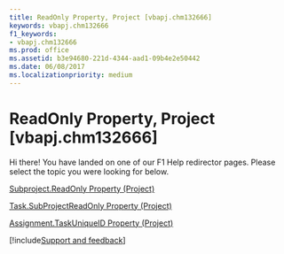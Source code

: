 ```yaml
---
title: ReadOnly Property, Project [vbapj.chm132666]
keywords: vbapj.chm132666
f1_keywords:
- vbapj.chm132666
ms.prod: office
ms.assetid: b3e94680-221d-4344-aad1-09b4e2e50442
ms.date: 06/08/2017
ms.localizationpriority: medium
---
```



# ReadOnly Property, Project [vbapj.chm132666]

Hi there! You have landed on one of our F1 Help redirector pages. Please select the topic you were looking for below.

[Subproject.ReadOnly Property (Project)](https://msdn.microsoft.com/library/a42bc4d7-bd50-5846-76c8-27c32713bfab%28Office.15%29.aspx)

[Task.SubProjectReadOnly Property (Project)](https://msdn.microsoft.com/library/1f25fd02-b7d5-5db0-7940-815043948a19%28Office.15%29.aspx)

[Assignment.TaskUniqueID Property (Project)](https://msdn.microsoft.com/library/76fef662-2199-7c70-7d69-e97ea8cebb8b%28Office.15%29.aspx)

[!include[Support and feedback](~/includes/feedback-boilerplate.md)]
